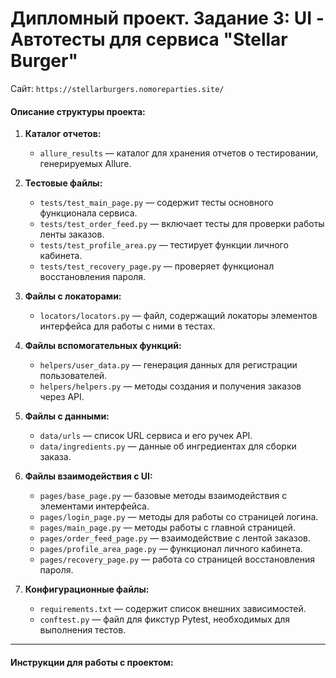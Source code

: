 # Дипломный проект. Задание 3: UI - Автотесты для сервиса **"Stellar Burger"**

Сайт: `https://stellarburgers.nomoreparties.site/`

#### **Описание структуры проекта:**

1. **Каталог отчетов:**
    - `allure_results` — каталог для хранения отчетов о тестировании, генерируемых Allure.

2. **Тестовые файлы:**
    - `tests/test_main_page.py` — содержит тесты основного функционала сервиса.
    - `tests/test_order_feed.py` — включает тесты для проверки работы ленты заказов.
    - `tests/test_profile_area.py` — тестирует функции личного кабинета.
    - `tests/test_recovery_page.py` — проверяет функционал восстановления пароля.

3. **Файлы с локаторами:**
    - `locators/locators.py` — файл, содержащий локаторы элементов интерфейса для работы с ними в тестах.

4. **Файлы вспомогательных функций:**
    - `helpers/user_data.py` — генерация данных для регистрации пользователей.
    - `helpers/helpers.py` — методы создания и получения заказов через API.

5. **Файлы с данными:**
    - `data/urls` — список URL сервиса и его ручек API.
    - `data/ingredients.py` — данные об ингредиентах для сборки заказа.

6. **Файлы взаимодействия с UI:**
    - `pages/base_page.py` — базовые методы взаимодействия с элементами интерфейса.
    - `pages/login_page.py` — методы для работы со страницей логина.
    - `pages/main_page.py` — методы работы с главной страницей.
    - `pages/order_feed_page.py` — взаимодействие с лентой заказов.
    - `pages/profile_area_page.py` — функционал личного кабинета.
    - `pages/recovery_page.py` — работа со страницей восстановления пароля.

7. **Конфигурационные файлы:**
    - `requirements.txt` — содержит список внешних зависимостей.
    - `conftest.py` — файл для фикстур Pytest, необходимых для выполнения тестов.

---

#### **Инструкции для работы с проектом:**
